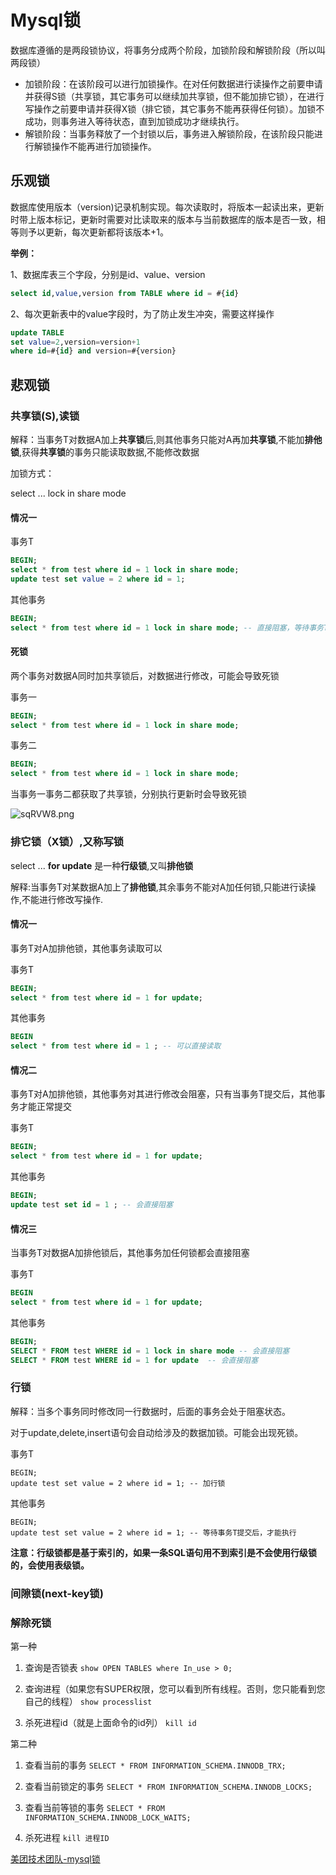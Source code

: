 # Mysql锁

数据库遵循的是两段锁协议，将事务分成两个阶段，加锁阶段和解锁阶段（所以叫两段锁）

- 加锁阶段：在该阶段可以进行加锁操作。在对任何数据进行读操作之前要申请并获得S锁（共享锁，其它事务可以继续加共享锁，但不能加排它锁），在进行写操作之前要申请并获得X锁（排它锁，其它事务不能再获得任何锁）。加锁不成功，则事务进入等待状态，直到加锁成功才继续执行。
- 解锁阶段：当事务释放了一个封锁以后，事务进入解锁阶段，在该阶段只能进行解锁操作不能再进行加锁操作。

## 乐观锁

数据库使用版本（version)记录机制实现。每次读取时，将版本一起读出来，更新时带上版本标记，更新时需要对比读取来的版本与当前数据库的版本是否一致，相等则予以更新，每次更新都将该版本+1。

**举例：**

1、数据库表三个字段，分别是id、value、version

```sql
select id,value,version from TABLE where id = #{id}
```

2、每次更新表中的value字段时，为了防止发生冲突，需要这样操作

```sql
update TABLE
set value=2,version=version+1
where id=#{id} and version=#{version}
```

## 悲观锁

### 共享锁(S),读锁

解释：当事务T对数据A加上**共享锁**后,则其他事务只能对A再加**共享锁**,不能加**排他锁**,获得**共享锁**的事务只能读取数据,不能修改数据

加锁方式：

select ... lock in share mode

#### 情况一

事务T

```sql
BEGIN;
select * from test where id = 1 lock in share mode;
update test set value = 2 where id = 1;
```

其他事务

```sql
BEGIN; 
select * from test where id = 1 lock in share mode; -- 直接阻塞，等待事务T提交
```

#### 死锁

两个事务对数据A同时加共享锁后，对数据进行修改，可能会导致死锁

事务一

```sql
BEGIN;
select * from test where id = 1 lock in share mode; 
```

事务二

```sql
BEGIN; 
select * from test where id = 1 lock in share mode;
```

当事务一事务二都获取了共享锁，分别执行更新时会导致死锁

![sqRVW8.png](https://s3.ax1x.com/2021/01/25/sqRVW8.png)



### 排它锁（X锁）,又称写锁

select   ... **for update** 是一种**行级锁**,又叫**排他锁**

解释:当事务T对某数据A加上了**排他锁**,其余事务不能对A加任何锁,只能进行读操作,不能进行修改写操作.

#### 情况一

事务T对A加排他锁，其他事务读取可以

事务T

```sql
BEGIN;
select * from test where id = 1 for update;
```

其他事务

```sql
BEGIN
select * from test where id = 1 ; -- 可以直接读取
```

#### 情况二

事务T对A加排他锁，其他事务对其进行修改会阻塞，只有当事务T提交后，其他事务才能正常提交

事务T

```sql
BEGIN;
select * from test where id = 1 for update;
```

其他事务

```sql
BEGIN;
update test set id = 1 ; -- 会直接阻塞
```

#### 情况三

当事务T对数据A加排他锁后，其他事务加任何锁都会直接阻塞

事务T

```sql
BEGIN
select * from test where id = 1 for update;
```

其他事务

```sql
BEGIN;
SELECT * FROM test WHERE id = 1 lock in share mode -- 会直接阻塞
SELECT * FROM test WHERE id = 1 for update  -- 会直接阻塞
```

### 行锁

解释：当多个事务同时修改同一行数据时，后面的事务会处于阻塞状态。

对于update,delete,insert语句会自动给涉及的数据加锁。可能会出现死锁。

事务T

```
BEGIN;
update test set value = 2 where id = 1; -- 加行锁
```

其他事务

```
BEGIN;
update test set value = 2 where id = 1; -- 等待事务T提交后，才能执行
```

**注意：行级锁都是基于索引的，如果一条SQL语句用不到索引是不会使用行级锁的，会使用表级锁。**

### 间隙锁(next-key锁)



### 解除死锁

第一种

1. 查询是否锁表 `show OPEN TABLES where In_use > 0;`

2. 查询进程（如果您有SUPER权限，您可以看到所有线程。否则，您只能看到您自己的线程）
    `show processlist`

3. 杀死进程id（就是上面命令的id列）
    `kill id`

第二种

1. 查看当前的事务
    `SELECT * FROM INFORMATION_SCHEMA.INNODB_TRX;`

2. 查看当前锁定的事务
    `SELECT * FROM INFORMATION_SCHEMA.INNODB_LOCKS;`

3. 查看当前等锁的事务
    `SELECT * FROM INFORMATION_SCHEMA.INNODB_LOCK_WAITS;`
4. 杀死进程
    `kill 进程ID`




[美团技术团队-mysql锁](https://tech.meituan.com/2014/08/20/innodb-lock.html)
